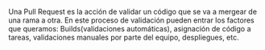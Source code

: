 Una Pull Request es la acción de validar un código que se va a mergear de una
rama a otra. En este proceso de validación pueden entrar los factores que 
queramos: Builds(validaciones automáticas), asignación de código a tareas, 
validaciones manuales por parte del equipo, despliegues, etc.
